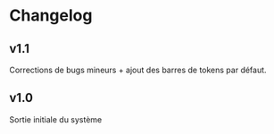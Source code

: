# Changelog
## v1.1
Corrections de bugs mineurs + ajout des barres de tokens par défaut.

## v1.0
Sortie initiale du système
